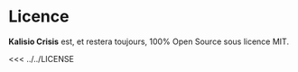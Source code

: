 # Licence

**Kalisio Crisis** est, et restera toujours, 100% Open Source sous licence MIT.

<<< ../../LICENSE